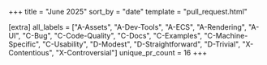 +++
title = "June 2025"
sort_by = "date"
template = "pull_request.html"

[extra]
all_labels = ["A-Assets", "A-Dev-Tools", "A-ECS", "A-Rendering", "A-UI", "C-Bug", "C-Code-Quality", "C-Docs", "C-Examples", "C-Machine-Specific", "C-Usability", "D-Modest", "D-Straightforward", "D-Trivial", "X-Contentious", "X-Controversial"]
unique_pr_count = 16
+++

